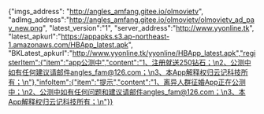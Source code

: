 {"imgs_address": "http://angles_amfang.gitee.io/olmovietv", "adImg_address":"http://angles_amfang.gitee.io/olmovietv/olmovietv_ad_pay_new.png", "latest_version":"1", "server_address":"http://www.yyonline.tk", "latest_apkurl":"https://appapks.s3.ap-northeast-1.amazonaws.com/HBApp_latest.apk", "BKLatest_apkurl":"http://www.yyonline.tk/yyonline/HBApp_latest.apk","registerItem":{"item":"app公测中","content":"1、注册就送250钻石；\n2、公测中如有任何建议请邮件angles_fam@126.com；\n3、本App解释权归云记科技所有；\n"},"infoItem":{"item":"提示","content":"1、离异人群征婚App正在公测中；\n2、公测中如有任何问题和建议请邮件angles_fam@126.com；\n3、本App解释权归云记科技所有；\n"}}
